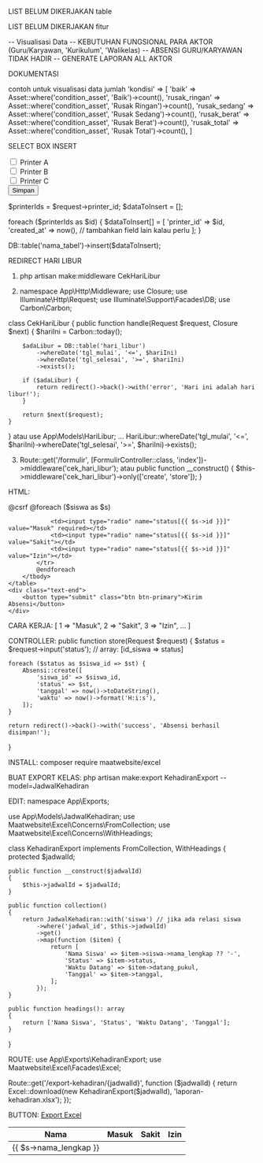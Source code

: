 LIST BELUM DIKERJAKAN table

LIST BELUM DIKERJAKAN fitur

-- Visualisasi Data
-- KEBUTUHAN FUNGSIONAL PARA AKTOR (Guru/Karyawan, 'Kurikulum', 'Walikelas)
-- ABSENSI GURU/KARYAWAN TIDAK HADIR
-- GENERATE LAPORAN ALL AKTOR

DOKUMENTASI

contoh untuk visualisasi data jumlah
'kondisi' => [
'baik' => Asset::where('condition_asset', 'Baik')->count(),
'rusak_ringan' => Asset::where('condition_asset', 'Rusak Ringan')->count(),
'rusak_sedang' => Asset::where('condition_asset', 'Rusak Sedang')->count(),
'rusak_berat' => Asset::where('condition_asset', 'Rusak Berat')->count(),
'rusak_total' => Asset::where('condition_asset', 'Rusak Total')->count(),
]

SELECT BOX INSERT

<form method="post" action="/simpan">
  <input type="checkbox" name="printer_id[]" value="1"> Printer A<br>
  <input type="checkbox" name="printer_id[]" value="2"> Printer B<br>
  <input type="checkbox" name="printer_id[]" value="3"> Printer C<br>
  <button type="submit">Simpan</button>
</form>

$printerIds = $request->printer_id;
$dataToInsert = [];

foreach ($printerIds as $id) {
$dataToInsert[] = [
'printer_id' => $id,
'created_at' => now(),
// tambahkan field lain kalau perlu
];
}

DB::table('nama_tabel')->insert($dataToInsert);

REDIRECT HARI LIBUR

1. php artisan make:middleware CekHariLibur

2. namespace App\Http\Middleware;
   use Closure;
   use Illuminate\Http\Request;
   use Illuminate\Support\Facades\DB;
   use Carbon\Carbon;

class CekHariLibur
{
public function handle(Request $request, Closure $next)
{
$hariIni = Carbon::today();

        $adaLibur = DB::table('hari_libur')
            ->whereDate('tgl_mulai', '<=', $hariIni)
            ->whereDate('tgl_selesai', '>=', $hariIni)
            ->exists();

        if ($adaLibur) {
            return redirect()->back()->with('error', 'Hari ini adalah hari libur!');
        }

        return $next($request);
    }

}
atau
use App\Models\HariLibur;
...
HariLibur::whereDate('tgl_mulai', '<=', $hariIni)->whereDate('tgl_selesai', '>=', $hariIni)->exists();

3. Route::get('/formulir', [FormulirController::class, 'index'])->middleware('cek_hari_libur');
   atau
   public function \_\_construct()
   {
   $this->middleware('cek_hari_libur')->only(['create', 'store']);
   }

<!-- PROSES ABSENSI KELAS -->

HTML:

<form action="{{ route('absensi.store') }}" method="POST">
    @csrf
    <table class="table">
        <thead>
            <tr>
                <th>Nama</th>
                <th>Masuk</th>
                <th>Sakit</th>
                <th>Izin</th>
            </tr>
        </thead>
        <tbody>
            @foreach ($siswa as $s)
            <tr>
                <td>{{ $s->nama_lengkap }}</td>
                <!-- Input hidden untuk id siswa -->
                <input type="hidden" name="siswa_id[]" value="{{ $s->id }}">

                <td><input type="radio" name="status[{{ $s->id }}]" value="Masuk" required></td>
                <td><input type="radio" name="status[{{ $s->id }}]" value="Sakit"></td>
                <td><input type="radio" name="status[{{ $s->id }}]" value="Izin"></td>
            </tr>
            @endforeach
        </tbody>
    </table>
    <div class="text-end">
        <button type="submit" class="btn btn-primary">Kirim Absensi</button>
    </div>

</form>

CARA KERJA:
[
1 => "Masuk",
2 => "Sakit",
3 => "Izin",
...
]

CONTROLLER:
public function store(Request $request)
{
$status = $request->input('status'); // array: [id_siswa => status]

    foreach ($status as $siswa_id => $st) {
        Absensi::create([
            'siswa_id' => $siswa_id,
            'status' => $st,
            'tanggal' => now()->toDateString(),
            'waktu' => now()->format('H:i:s'),
        ]);
    }

    return redirect()->back()->with('success', 'Absensi berhasil disimpan!');

}

<!-- PROSES GENERATE LAPORAN EXCEL -->

INSTALL:
composer require maatwebsite/excel

BUAT EXPORT KELAS:
php artisan make:export KehadiranExport --model=JadwalKehadiran

EDIT:
namespace App\Exports;

use App\Models\JadwalKehadiran;
use Maatwebsite\Excel\Concerns\FromCollection;
use Maatwebsite\Excel\Concerns\WithHeadings;

class KehadiranExport implements FromCollection, WithHeadings
{
protected $jadwalId;

    public function __construct($jadwalId)
    {
        $this->jadwalId = $jadwalId;
    }

    public function collection()
    {
        return JadwalKehadiran::with('siswa') // jika ada relasi siswa
            ->where('jadwal_id', $this->jadwalId)
            ->get()
            ->map(function ($item) {
                return [
                    'Nama Siswa' => $item->siswa->nama_lengkap ?? '-',
                    'Status' => $item->status,
                    'Waktu Datang' => $item->datang_pukul,
                    'Tanggal' => $item->tanggal,
                ];
            });
    }

    public function headings(): array
    {
        return ['Nama Siswa', 'Status', 'Waktu Datang', 'Tanggal'];
    }

}

ROUTE:
use App\Exports\KehadiranExport;
use Maatwebsite\Excel\Facades\Excel;

Route::get('/export-kehadiran/{jadwalId}', function ($jadwalId) {
    return Excel::download(new KehadiranExport($jadwalId), 'laporan-kehadiran.xlsx');
});

BUTTON:
<a href="{{ url('/export-kehadiran/' . $jadwal->id) }}" class="btn btn-success mb-3">
Export Excel
</a>
